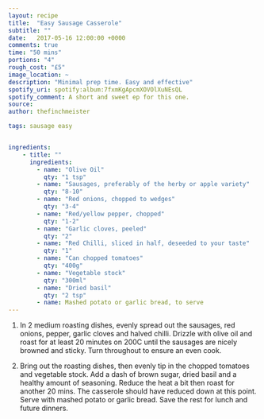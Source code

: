 ```yaml
---
layout: recipe
title:  "Easy Sausage Casserole"
subtitle: ""
date:   2017-05-16 12:00:00 +0000
comments: true
time: "50 mins"
portions: "4"
rough_cost: "£5"
image_location: ~
description: "Minimal prep time. Easy and effective"
spotify_uri: spotify:album:7fxmKgApcmXOVOlXuNEsQL
spotify_comment: A short and sweet ep for this one. 
source:
author: thefinchmeister

tags: sausage easy


ingredients:
    - title: ""
      ingredients:
        - name: "Olive Oil"
          qty: "1 tsp"
        - name: "Sausages, preferably of the herby or apple variety"
          qty: "8-10"
        - name: "Red onions, chopped to wedges"
          qty: "3-4"
        - name: "Red/yellow pepper, chopped"
          qty: "1-2"
        - name: "Garlic cloves, peeled"
          qty: "2"
        - name: "Red Chilli, sliced in half, deseeded to your taste"
          qty: "1"
        - name: "Can chopped tomatoes"
          qty: "400g"
        - name: "Vegetable stock"
          qty: "300ml"
        - name: "Dried basil"
          qty: "2 tsp"
        - name: Mashed potato or garlic bread, to serve
---
```


1. In 2 medium roasting dishes, evenly spread out the sausages, 
red onions, pepper, garlic cloves and halved chilli. 
Drizzle with olive oil and roast for at least 20 minutes on 200C 
until the sausages are nicely browned and sticky. Turn throughout to ensure an even cook.

2. Bring out the roasting dishes, then evenly tip in the chopped tomatoes and vegetable stock.
Add a dash of brown sugar, dried basil and a healthy amount of seasoning. 
Reduce the heat a bit then roast for another 20 mins. 
The casserole should have reduced down at this point.
Serve with mashed potato or garlic bread. Save the rest for lunch and future dinners.

